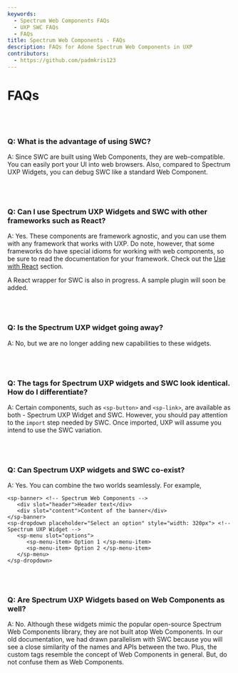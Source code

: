 ```yaml
---
keywords:
  - Spectrum Web Components FAQs
  - UXP SWC FAQs
  - FAQs
title: Spectrum Web Components - FAQs
description: FAQs for Adone Spectrum Web Components in UXP
contributors:
  - https://github.com/padmkris123
---
```


# FAQs

<br></br>

### Q: What is the advantage of using SWC?
A: Since SWC are built using Web Components, they are web-compatible. You can easily port your UI into web browsers.
Also, compared to Spectrum UXP Widgets, you can debug SWC like a standard Web Component.

<br></br>

### Q: Can I use Spectrum UXP Widgets and SWC with other frameworks such as React?
A: Yes. These components are framework agnostic, and you can use them with any framework that works with UXP. Do note, however, that some frameworks do have special idioms for working with web components, so be sure to read the documentation for your framework. Check out the [Use with React](../Spectrum%20UXP%20widgets/Using%20with%20React/index.md) section.

A React wrapper for SWC is also in progress. A sample plugin will soon be added.

<br></br>

### Q: Is the Spectrum UXP widget going away?
A: No, but we are no longer adding new capabilities to these widgets.

<br></br>

### Q: The tags for Spectrum UXP widgets and SWC look identical. How do I differentiate?
A: Certain components, such as `<sp-button>` and `<sp-link>`, are available as both - Spectrum UXP Widget and SWC. However, you should pay attention to the `import` step needed by SWC. Once imported, UXP will assume you intend to use the SWC variation. 

<br></br>

### Q: Can Spectrum UXP widgets and SWC co-exist?
A: Yes. You can combine the two worlds seamlessly. For example,
```
<sp-banner> <!-- Spectrum Web Components -->
   <div slot="header">Header text</div>
   <div slot="content">Content of the banner</div>
</sp-banner>
<sp-dropdown placeholder="Select an option" style="width: 320px"> <!-- Spectrum UXP Widget -->
   <sp-menu slot="options">       
      <sp-menu-item> Option 1 </sp-menu-item>
      <sp-menu-item> Option 2 </sp-menu-item>
   </sp-menu>
</sp-dropdown>
```

<br></br>

### Q: Are Spectrum UXP Widgets based on Web Components as well?
A: No. Although these widgets mimic the popular open-source Spectrum Web Components library, they are not built atop Web Components. In our old documentation, we had drawn parallelism with SWC because you will see a close similarity of the names and APIs between the two. Plus, the custom tags resemble the concept of Web Components in general. But, do not confuse them as Web Components.
